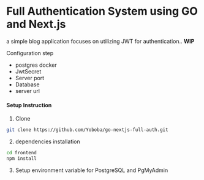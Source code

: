 # Full Authentication System using GO and Next.js

a simple blog application focuses on utilizing JWT for authentication.. **WIP**

Configuration step
- postgres docker
- JwtSecret
- Server port
- Database
- server url

#### Setup Instruction
1. Clone
```bash
git clone https://github.com/Yoboba/go-nextjs-full-auth.git
```
2. dependencies installation
```bash
cd frontend
npm install
```
3. Setup environment variable for PostgreSQL and PgMyAdmin  
 

